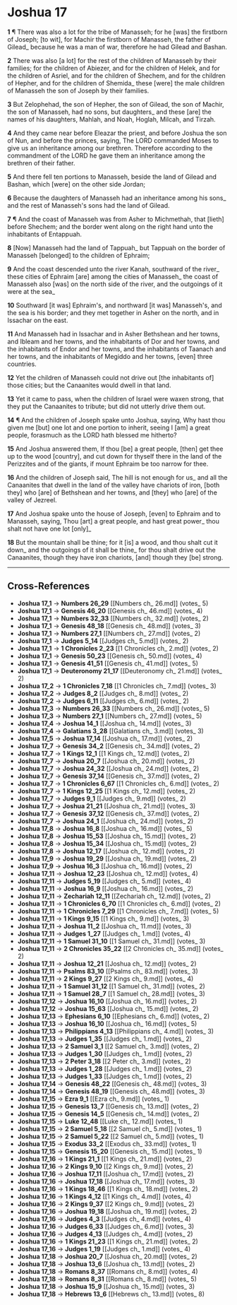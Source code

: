 # Joshua 17

**1** ¶ There was also a lot for the tribe of Manasseh; for he [was] the firstborn of Joseph; [to wit], for Machir the firstborn of Manasseh, the father of Gilead_ because he was a man of war, therefore he had Gilead and Bashan.

**2** There was also [a lot] for the rest of the children of Manasseh by their families; for the children of Abiezer, and for the children of Helek, and for the children of Asriel, and for the children of Shechem, and for the children of Hepher, and for the children of Shemida_ these [were] the male children of Manasseh the son of Joseph by their families.

**3** But Zelophehad, the son of Hepher, the son of Gilead, the son of Machir, the son of Manasseh, had no sons, but daughters_ and these [are] the names of his daughters, Mahlah, and Noah, Hoglah, Milcah, and Tirzah.

**4** And they came near before Eleazar the priest, and before Joshua the son of Nun, and before the princes, saying, The LORD commanded Moses to give us an inheritance among our brethren. Therefore according to the commandment of the LORD he gave them an inheritance among the brethren of their father.

**5** And there fell ten portions to Manasseh, beside the land of Gilead and Bashan, which [were] on the other side Jordan;

**6** Because the daughters of Manasseh had an inheritance among his sons_ and the rest of Manasseh's sons had the land of Gilead.

**7** ¶ And the coast of Manasseh was from Asher to Michmethah, that [lieth] before Shechem; and the border went along on the right hand unto the inhabitants of Entappuah.

**8** [Now] Manasseh had the land of Tappuah_ but Tappuah on the border of Manasseh [belonged] to the children of Ephraim;

**9** And the coast descended unto the river Kanah, southward of the river_ these cities of Ephraim [are] among the cities of Manasseh_ the coast of Manasseh also [was] on the north side of the river, and the outgoings of it were at the sea_

**10** Southward [it was] Ephraim's, and northward [it was] Manasseh's, and the sea is his border; and they met together in Asher on the north, and in Issachar on the east.

**11** And Manasseh had in Issachar and in Asher Bethshean and her towns, and Ibleam and her towns, and the inhabitants of Dor and her towns, and the inhabitants of Endor and her towns, and the inhabitants of Taanach and her towns, and the inhabitants of Megiddo and her towns, [even] three countries.

**12** Yet the children of Manasseh could not drive out [the inhabitants of] those cities; but the Canaanites would dwell in that land.

**13** Yet it came to pass, when the children of Israel were waxen strong, that they put the Canaanites to tribute; but did not utterly drive them out.

**14** ¶ And the children of Joseph spake unto Joshua, saying, Why hast thou given me [but] one lot and one portion to inherit, seeing I [am] a great people, forasmuch as the LORD hath blessed me hitherto?

**15** And Joshua answered them, If thou [be] a great people, [then] get thee up to the wood [country], and cut down for thyself there in the land of the Perizzites and of the giants, if mount Ephraim be too narrow for thee.

**16** And the children of Joseph said, The hill is not enough for us_ and all the Canaanites that dwell in the land of the valley have chariots of iron, [both they] who [are] of Bethshean and her towns, and [they] who [are] of the valley of Jezreel.

**17** And Joshua spake unto the house of Joseph, [even] to Ephraim and to Manasseh, saying, Thou [art] a great people, and hast great power_ thou shalt not have one lot [only]_

**18** But the mountain shall be thine; for it [is] a wood, and thou shalt cut it down_ and the outgoings of it shall be thine_ for thou shalt drive out the Canaanites, though they have iron chariots, [and] though they [be] strong.

---

## Cross-References

- **Joshua 17_1** → **Numbers 26_29** [[Numbers ch_ 26.md]] (votes_ 5)
- **Joshua 17_1** → **Genesis 46_20** [[Genesis ch_ 46.md]] (votes_ 4)
- **Joshua 17_1** → **Numbers 32_33** [[Numbers ch_ 32.md]] (votes_ 2)
- **Joshua 17_1** → **Genesis 48_18** [[Genesis ch_ 48.md]] (votes_ 3)
- **Joshua 17_1** → **Numbers 27_1** [[Numbers ch_ 27.md]] (votes_ 2)
- **Joshua 17_1** → **Judges 5_14** [[Judges ch_ 5.md]] (votes_ 2)
- **Joshua 17_1** → **1 Chronicles 2_23** [[1 Chronicles ch_ 2.md]] (votes_ 2)
- **Joshua 17_1** → **Genesis 50_23** [[Genesis ch_ 50.md]] (votes_ 4)
- **Joshua 17_1** → **Genesis 41_51** [[Genesis ch_ 41.md]] (votes_ 5)
- **Joshua 17_1** → **Deuteronomy 21_17** [[Deuteronomy ch_ 21.md]] (votes_ 2)
- **Joshua 17_2** → **1 Chronicles 7_18** [[1 Chronicles ch_ 7.md]] (votes_ 3)
- **Joshua 17_2** → **Judges 8_2** [[Judges ch_ 8.md]] (votes_ 2)
- **Joshua 17_2** → **Judges 6_11** [[Judges ch_ 6.md]] (votes_ 2)
- **Joshua 17_3** → **Numbers 26_33** [[Numbers ch_ 26.md]] (votes_ 5)
- **Joshua 17_3** → **Numbers 27_1** [[Numbers ch_ 27.md]] (votes_ 5)
- **Joshua 17_4** → **Joshua 14_1** [[Joshua ch_ 14.md]] (votes_ 3)
- **Joshua 17_4** → **Galatians 3_28** [[Galatians ch_ 3.md]] (votes_ 3)
- **Joshua 17_5** → **Joshua 17_14** [[Joshua ch_ 17.md]] (votes_ 2)
- **Joshua 17_7** → **Genesis 34_2** [[Genesis ch_ 34.md]] (votes_ 2)
- **Joshua 17_7** → **1 Kings 12_1** [[1 Kings ch_ 12.md]] (votes_ 2)
- **Joshua 17_7** → **Joshua 20_7** [[Joshua ch_ 20.md]] (votes_ 2)
- **Joshua 17_7** → **Joshua 24_32** [[Joshua ch_ 24.md]] (votes_ 2)
- **Joshua 17_7** → **Genesis 37_14** [[Genesis ch_ 37.md]] (votes_ 2)
- **Joshua 17_7** → **1 Chronicles 6_67** [[1 Chronicles ch_ 6.md]] (votes_ 2)
- **Joshua 17_7** → **1 Kings 12_25** [[1 Kings ch_ 12.md]] (votes_ 2)
- **Joshua 17_7** → **Judges 9_1** [[Judges ch_ 9.md]] (votes_ 2)
- **Joshua 17_7** → **Joshua 21_21** [[Joshua ch_ 21.md]] (votes_ 3)
- **Joshua 17_7** → **Genesis 37_12** [[Genesis ch_ 37.md]] (votes_ 2)
- **Joshua 17_7** → **Joshua 24_1** [[Joshua ch_ 24.md]] (votes_ 2)
- **Joshua 17_8** → **Joshua 16_8** [[Joshua ch_ 16.md]] (votes_ 5)
- **Joshua 17_8** → **Joshua 15_53** [[Joshua ch_ 15.md]] (votes_ 2)
- **Joshua 17_8** → **Joshua 15_34** [[Joshua ch_ 15.md]] (votes_ 2)
- **Joshua 17_8** → **Joshua 12_17** [[Joshua ch_ 12.md]] (votes_ 2)
- **Joshua 17_9** → **Joshua 19_29** [[Joshua ch_ 19.md]] (votes_ 2)
- **Joshua 17_9** → **Joshua 16_3** [[Joshua ch_ 16.md]] (votes_ 2)
- **Joshua 17_11** → **Joshua 12_23** [[Joshua ch_ 12.md]] (votes_ 4)
- **Joshua 17_11** → **Judges 5_19** [[Judges ch_ 5.md]] (votes_ 4)
- **Joshua 17_11** → **Joshua 16_9** [[Joshua ch_ 16.md]] (votes_ 2)
- **Joshua 17_11** → **Zechariah 12_11** [[Zechariah ch_ 12.md]] (votes_ 2)
- **Joshua 17_11** → **1 Chronicles 6_70** [[1 Chronicles ch_ 6.md]] (votes_ 2)
- **Joshua 17_11** → **1 Chronicles 7_29** [[1 Chronicles ch_ 7.md]] (votes_ 5)
- **Joshua 17_11** → **1 Kings 9_15** [[1 Kings ch_ 9.md]] (votes_ 3)
- **Joshua 17_11** → **Joshua 11_2** [[Joshua ch_ 11.md]] (votes_ 3)
- **Joshua 17_11** → **Judges 1_27** [[Judges ch_ 1.md]] (votes_ 4)
- **Joshua 17_11** → **1 Samuel 31_10** [[1 Samuel ch_ 31.md]] (votes_ 3)
- **Joshua 17_11** → **2 Chronicles 35_22** [[2 Chronicles ch_ 35.md]] (votes_ 2)
- **Joshua 17_11** → **Joshua 12_21** [[Joshua ch_ 12.md]] (votes_ 2)
- **Joshua 17_11** → **Psalms 83_10** [[Psalms ch_ 83.md]] (votes_ 3)
- **Joshua 17_11** → **2 Kings 9_27** [[2 Kings ch_ 9.md]] (votes_ 4)
- **Joshua 17_11** → **1 Samuel 31_12** [[1 Samuel ch_ 31.md]] (votes_ 2)
- **Joshua 17_11** → **1 Samuel 28_7** [[1 Samuel ch_ 28.md]] (votes_ 3)
- **Joshua 17_12** → **Joshua 16_10** [[Joshua ch_ 16.md]] (votes_ 2)
- **Joshua 17_12** → **Joshua 15_63** [[Joshua ch_ 15.md]] (votes_ 2)
- **Joshua 17_13** → **Ephesians 6_10** [[Ephesians ch_ 6.md]] (votes_ 2)
- **Joshua 17_13** → **Joshua 16_10** [[Joshua ch_ 16.md]] (votes_ 5)
- **Joshua 17_13** → **Philippians 4_13** [[Philippians ch_ 4.md]] (votes_ 3)
- **Joshua 17_13** → **Judges 1_35** [[Judges ch_ 1.md]] (votes_ 2)
- **Joshua 17_13** → **2 Samuel 3_1** [[2 Samuel ch_ 3.md]] (votes_ 2)
- **Joshua 17_13** → **Judges 1_30** [[Judges ch_ 1.md]] (votes_ 2)
- **Joshua 17_13** → **2 Peter 3_18** [[2 Peter ch_ 3.md]] (votes_ 2)
- **Joshua 17_13** → **Judges 1_28** [[Judges ch_ 1.md]] (votes_ 2)
- **Joshua 17_13** → **Judges 1_33** [[Judges ch_ 1.md]] (votes_ 2)
- **Joshua 17_14** → **Genesis 48_22** [[Genesis ch_ 48.md]] (votes_ 3)
- **Joshua 17_14** → **Genesis 48_19** [[Genesis ch_ 48.md]] (votes_ 3)
- **Joshua 17_15** → **Ezra 9_1** [[Ezra ch_ 9.md]] (votes_ 1)
- **Joshua 17_15** → **Genesis 13_7** [[Genesis ch_ 13.md]] (votes_ 2)
- **Joshua 17_15** → **Genesis 14_5** [[Genesis ch_ 14.md]] (votes_ 2)
- **Joshua 17_15** → **Luke 12_48** [[Luke ch_ 12.md]] (votes_ 1)
- **Joshua 17_15** → **2 Samuel 5_18** [[2 Samuel ch_ 5.md]] (votes_ 1)
- **Joshua 17_15** → **2 Samuel 5_22** [[2 Samuel ch_ 5.md]] (votes_ 1)
- **Joshua 17_15** → **Exodus 33_2** [[Exodus ch_ 33.md]] (votes_ 1)
- **Joshua 17_15** → **Genesis 15_20** [[Genesis ch_ 15.md]] (votes_ 1)
- **Joshua 17_16** → **1 Kings 21_1** [[1 Kings ch_ 21.md]] (votes_ 2)
- **Joshua 17_16** → **2 Kings 9_10** [[2 Kings ch_ 9.md]] (votes_ 2)
- **Joshua 17_16** → **Joshua 17_11** [[Joshua ch_ 17.md]] (votes_ 2)
- **Joshua 17_16** → **Joshua 17_18** [[Joshua ch_ 17.md]] (votes_ 3)
- **Joshua 17_16** → **1 Kings 18_46** [[1 Kings ch_ 18.md]] (votes_ 2)
- **Joshua 17_16** → **1 Kings 4_12** [[1 Kings ch_ 4.md]] (votes_ 4)
- **Joshua 17_16** → **2 Kings 9_37** [[2 Kings ch_ 9.md]] (votes_ 2)
- **Joshua 17_16** → **Joshua 19_18** [[Joshua ch_ 19.md]] (votes_ 2)
- **Joshua 17_16** → **Judges 4_3** [[Judges ch_ 4.md]] (votes_ 4)
- **Joshua 17_16** → **Judges 6_33** [[Judges ch_ 6.md]] (votes_ 3)
- **Joshua 17_16** → **Judges 4_13** [[Judges ch_ 4.md]] (votes_ 2)
- **Joshua 17_16** → **1 Kings 21_23** [[1 Kings ch_ 21.md]] (votes_ 2)
- **Joshua 17_16** → **Judges 1_19** [[Judges ch_ 1.md]] (votes_ 4)
- **Joshua 17_18** → **Joshua 20_7** [[Joshua ch_ 20.md]] (votes_ 2)
- **Joshua 17_18** → **Joshua 13_6** [[Joshua ch_ 13.md]] (votes_ 2)
- **Joshua 17_18** → **Romans 8_37** [[Romans ch_ 8.md]] (votes_ 4)
- **Joshua 17_18** → **Romans 8_31** [[Romans ch_ 8.md]] (votes_ 5)
- **Joshua 17_18** → **Joshua 15_9** [[Joshua ch_ 15.md]] (votes_ 3)
- **Joshua 17_18** → **Hebrews 13_6** [[Hebrews ch_ 13.md]] (votes_ 8)
